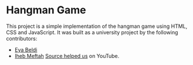 # Hangman Game

This project is a simple implementation of the hangman game using HTML, CSS and JavaScript.
It was built as a university project by the following contributors:

- [Eya Beldi](https://github.com/beldi5)
- [Iheb Meftah](https://github.com/ihebmeftah)
  [Source helped us](https://www.youtube.com/watch?v=ZFb_eaYtWwY) on YouTube.
